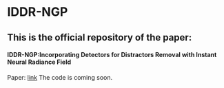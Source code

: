 # IDDR-NGP
## This is the official repository of the paper:
#### IDDR-NGP:Incorporating Detectors for Distractors Removal with Instant Neural Radiance Field
Paper: [link](https://dl.acm.org/doi/pdf/10.1145/3581783.3612045)
The code is coming soon.

